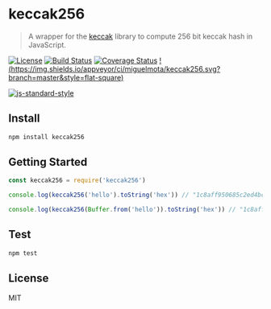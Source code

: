 # keccak256

> A wrapper for the [keccak](https://www.npmjs.com/package/keccak) library to compute 256 bit keccak hash in JavaScript.

[![License](http://img.shields.io/badge/license-MIT-blue.svg)](https://raw.githubusercontent.com/miguelmota/keccak256/master/LICENSE.md) [![Build Status](https://travis-ci.org/miguelmota/keccak256.svg?branch=master)](https://travis-ci.org/miguelmota/keccak256) [![Coverage Status](https://coveralls.io/repos/github/miguelmota/keccak256/badge.svg?branch=master)](https://coveralls.io/github/miguelmota/keccak256?branch=master) [!(https://img.shields.io/appveyor/ci/miguelmota/keccak256.svg?branch=master&style=flat-square)](https://ci.appveyor.com/project/miguelmota/keccak256)

[![js-standard-style](https://cdn.rawgit.com/feross/standard/master/badge.svg)](https://github.com/feross/standard)

## Install

```bash
npm install keccak256
```

## Getting Started

```js
const keccak256 = require('keccak256')

console.log(keccak256('hello').toString('hex')) // "1c8aff950685c2ed4bc3174f3472287b56d9517b9c948127319a09a7a36deac8"

console.log(keccak256(Buffer.from('hello')).toString('hex')) // "1c8aff950685c2ed4bc3174f3472287b56d9517b9c948127319a09a7a36deac8"
```


## Test

```bash
npm test
```

## License

MIT
